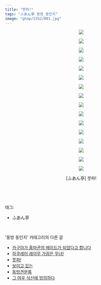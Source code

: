 ```yaml
---
title: "붓파!"
tags: "ふあん亭 동방_동인지"
image: "ghap/2352/001.jpg"
---
```

<div class="article">
<p style="text-align: center; clear: none; float: none;"><img src="{{ site.nasurl }}/ghap/2352/001.jpg"/></p>
<p style="text-align: center; clear: none; float: none;"><img src="{{ site.nasurl }}/ghap/2352/002.jpg"/></p>
<p style="text-align: center; clear: none; float: none;"><img src="{{ site.nasurl }}/ghap/2352/003.jpg"/></p>
<p style="text-align: center; clear: none; float: none;"><img src="{{ site.nasurl }}/ghap/2352/004.jpg"/></p>
<p style="text-align: center; clear: none; float: none;"><img src="{{ site.nasurl }}/ghap/2352/005.jpg"/></p>
<p style="text-align: center; clear: none; float: none;"><img src="{{ site.nasurl }}/ghap/2352/006.jpg"/></p>
<p style="text-align: center; clear: none; float: none;"><img src="{{ site.nasurl }}/ghap/2352/007.jpg"/></p>
<p style="text-align: center; clear: none; float: none;"><img src="{{ site.nasurl }}/ghap/2352/008.jpg"/></p>
<p style="text-align: center; clear: none; float: none;"><img src="{{ site.nasurl }}/ghap/2352/009.jpg"/></p>
<p style="text-align: center; clear: none; float: none;"><img src="{{ site.nasurl }}/ghap/2352/010.jpg"/></p>
<p style="text-align: center; clear: none; float: none;"><img src="{{ site.nasurl }}/ghap/2352/011.jpg"/></p>
<p style="text-align: center; clear: none; float: none;"><img src="{{ site.nasurl }}/ghap/2352/012.jpg"/></p>
<p style="text-align: center; clear: none; float: none;"><img src="{{ site.nasurl }}/ghap/2352/013.jpg"/></p>
<p style="text-align: center; clear: none; float: none;"><img src="{{ site.nasurl }}/ghap/2352/014.jpg"/></p>
<p style="text-align: center; clear: none; float: none;"><img src="{{ site.nasurl }}/ghap/2352/015.jpg"/></p>
<p style="text-align: center; clear: none; float: none;"><img src="{{ site.nasurl }}/ghap/2352/016.jpg"/></p>
<p style="text-align: center; clear: none; float: none;">[ふあん亭] 붓파!</p>
<p><br/></p>
</div><br/>
<div class="tagTrail">
<p>태그: </p>
<ul>
<li>ふあん亭</li>
</ul>
</div><br/>
<div class="another">
<p>'동방 동인지' 카테고리의 다른 글</p>
<ul>
<li><a href="/2016-09-26-ghap_2354">카구야가 홍마관의 메이드가 되었다고 합니다</a></li>
<li><a href="/2016-09-26-ghap_2353">하쿠레이 레이무 가끔은 무녀!</a></li>
<li><a href="/2016-09-26-ghap_2352">붓파!</a></li>
<li><a href="/2016-09-26-ghap_2351">보이고 있는</a></li>
<li><a href="/2016-09-26-ghap_2350">동방견문록</a></li>
<li><a href="/2016-09-25-ghap_2347">그 여우 식신에 빙의하다</a></li>
</ul>
</div><br/>
<div class="cb_module cb_fluid">
<div class="cb_wrt cb_profile">
</div><!-- commentList close -->
</div><br/>
